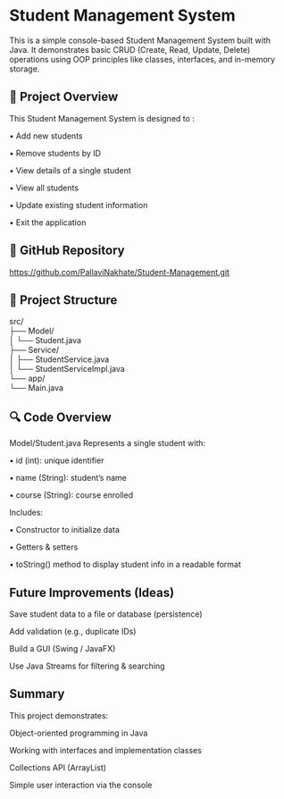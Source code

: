 # Student Management System
This is a simple console-based Student Management System built with Java.
It demonstrates basic CRUD (Create, Read, Update, Delete) operations using OOP principles like classes, interfaces, and in-memory storage.

## 📌 Project Overview
This Student Management System is designed to : 

• Add new students 
 
• Remove students by ID  
 
• View details of a single student   
 
• View all students
 
• Update existing student information   
 
• Exit the application    

## 📎 GitHub Repository
https://github.com/PallaviNakhate/Student-Management.git

## 🚀 Project Structure
src/  
├── Model/  
│   └── Student.java  
├── Service/  
│   ├── StudentService.java  
│   └── StudentServiceImpl.java  
└── app/  
    └── Main.java  

 ## 🔍 Code Overview
 Model/Student.java
Represents a single student with:

• id (int): unique identifier

• name (String): student’s name

• course (String): course enrolled

Includes:

• Constructor to initialize data

• Getters & setters

• toString() method to display student info in a readable format

## Future Improvements (Ideas)
Save student data to a file or database (persistence)

Add validation (e.g., duplicate IDs)

Build a GUI (Swing / JavaFX)

Use Java Streams for filtering & searching

## Summary
This project demonstrates:

Object-oriented programming in Java

Working with interfaces and implementation classes

Collections API (ArrayList)

Simple user interaction via the console


